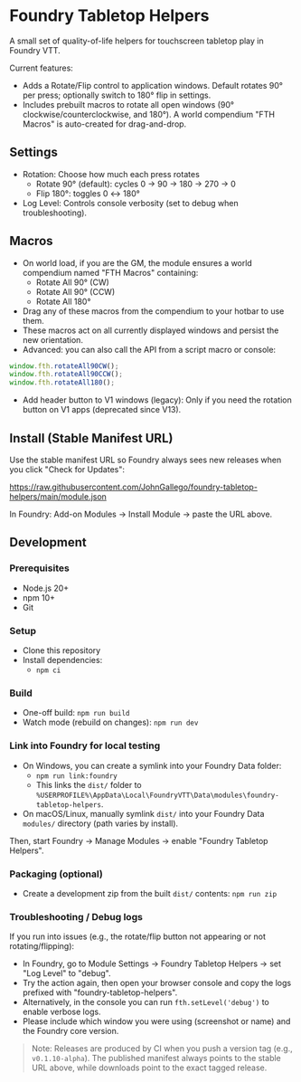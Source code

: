 # Foundry Tabletop Helpers

A small set of quality-of-life helpers for touchscreen tabletop play in Foundry VTT.

Current features:
- Adds a Rotate/Flip control to application windows. Default rotates 90° per press; optionally switch to 180° flip in settings.
- Includes prebuilt macros to rotate all open windows (90° clockwise/counterclockwise, and 180°). A world compendium "FTH Macros" is auto-created for drag-and-drop.


## Settings
- Rotation: Choose how much each press rotates
  - Rotate 90° (default): cycles 0 → 90 → 180 → 270 → 0
  - Flip 180°: toggles 0 ↔ 180°
- Log Level: Controls console verbosity (set to debug when troubleshooting).
## Macros
- On world load, if you are the GM, the module ensures a world compendium named "FTH Macros" containing:
  - Rotate All 90° (CW)
  - Rotate All 90° (CCW)
  - Rotate All 180°
- Drag any of these macros from the compendium to your hotbar to use them.
- These macros act on all currently displayed windows and persist the new orientation.
- Advanced: you can also call the API from a script macro or console:

```js
window.fth.rotateAll90CW();
window.fth.rotateAll90CCW();
window.fth.rotateAll180();
```

- Add header button to V1 windows (legacy): Only if you need the rotation button on V1 apps (deprecated since V13).


## Install (Stable Manifest URL)
Use the stable manifest URL so Foundry always sees new releases when you click "Check for Updates":

https://raw.githubusercontent.com/JohnGallego/foundry-tabletop-helpers/main/module.json

In Foundry: Add-on Modules → Install Module → paste the URL above.

## Development
### Prerequisites
- Node.js 20+
- npm 10+
- Git

### Setup
- Clone this repository
- Install dependencies:
  - `npm ci`

### Build
- One-off build: `npm run build`
- Watch mode (rebuild on changes): `npm run dev`

### Link into Foundry for local testing
- On Windows, you can create a symlink into your Foundry Data folder:
  - `npm run link:foundry`
  - This links the `dist/` folder to `%USERPROFILE%\AppData\Local\FoundryVTT\Data\modules\foundry-tabletop-helpers`.
- On macOS/Linux, manually symlink `dist/` into your Foundry Data `modules/` directory (path varies by install).

Then, start Foundry → Manage Modules → enable "Foundry Tabletop Helpers".

### Packaging (optional)
- Create a development zip from the built `dist/` contents: `npm run zip`

### Troubleshooting / Debug logs
If you run into issues (e.g., the rotate/flip button not appearing or not rotating/flipping):
- In Foundry, go to Module Settings → Foundry Tabletop Helpers → set "Log Level" to "debug".
- Try the action again, then open your browser console and copy the logs prefixed with "foundry-tabletop-helpers".
- Alternatively, in the console you can run `fth.setLevel('debug')` to enable verbose logs.
- Please include which window you were using (screenshot or name) and the Foundry core version.

> Note: Releases are produced by CI when you push a version tag (e.g., `v0.1.10-alpha`). The published manifest always points to the stable URL above, while downloads point to the exact tagged release.